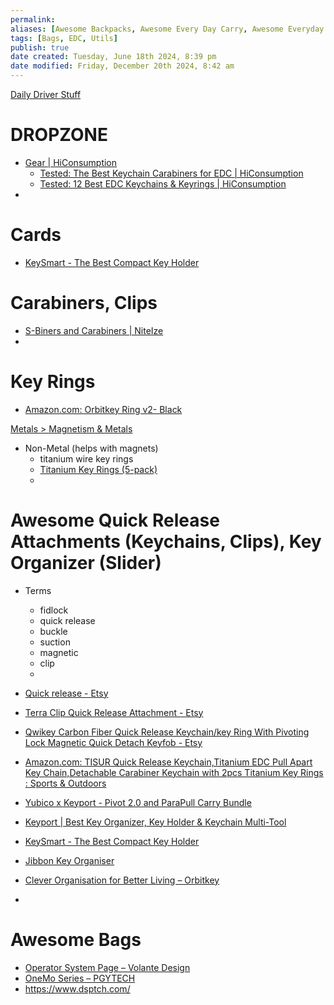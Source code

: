 ```yaml
---
permalink:
aliases: [Awesome Backpacks, Awesome Every Day Carry, Awesome Everyday Carry, Awesome Utils, Awesome Bags]
tags: [Bags, EDC, Utils]
publish: true
date created: Tuesday, June 18th 2024, 8:39 pm
date modified: Friday, December 20th 2024, 8:42 am
---
```


[Daily Driver Stuff](../⬇%20Tech%20Dropzone/Daily%20Driver%20Stuff/Daily%20Driver%20Stuff.md)

# DROPZONE

- [Gear | HiConsumption](https://hiconsumption.com/category/gear/)
	- [Tested: The Best Keychain Carabiners for EDC | HiConsumption](https://hiconsumption.com/gear/best-keychain-carabiners/)
	- [Tested: 12 Best EDC Keychains & Keyrings | HiConsumption](https://hiconsumption.com/gear/best-edc-keychains/)
- 

# Cards

- [KeySmart - The Best Compact Key Holder](https://www.getkeysmart.com/)

# Carabiners, Clips

- [S-Biners and Carabiners | NiteIze](https://niteize.com/hardware/s-biners-carabiners)
- 

# Key Rings

- [Amazon.com: Orbitkey Ring v2- Black](https://www.amazon.com/Orbitkey-Ring-v2-Black/dp/B0BHCCS7QM)

[Metals > Magnetism & Metals](🕸️%20UNSTRUCTURED/Metals/Metals.md#Magnetism%20Metals)

- Non-Metal (helps with magnets)
	- titanium wire key rings
	- [Titanium Key Rings (5-pack)](https://glowrhino.com/collections/accessories/products/titanium-key-rings "Titanium Pry Bars | Pry Bar | EDC Pry Bar | Bottle Opener | Pry Tool – Glow Rhino")
	- 

# Awesome Quick Release Attachments (Keychains, Clips), Key Organizer (Slider)

- Terms
	- fidlock
	- quick release
	- buckle
	- suction
	- magnetic
	- clip
	- 

- [Quick release - Etsy](https://www.etsy.com/search?q=quick+release&ref=search_bar&dd_referrer=https%3A%2F%2Fwww.etsy.com%2Fmarket%2Ftitanium_quick_release_keychain%3Fref%3Dpagination%26page%3D2)
- [Terra Clip Quick Release Attachment - Etsy](https://www.etsy.com/listing/1828988615/terra-clip-quick-release-attachment?ga_order=most_relevant&ga_search_type=all&ga_view_type=gallery&ga_search_query=titanium+quick+release+keychain&ref=sc_gallery-1-4&sts=1)
- [Qwikey Carbon Fiber Quick Release Keychain/key Ring With Pivoting Lock Magnetic Quick Detach Keyfob - Etsy](https://www.etsy.com/listing/1644059088/qwikey-carbon-fiber-quick-release?ga_order=most_relevant&ga_search_type=all&ga_view_type=gallery&ga_search_query=titanium+quick+release+keychain&ref=sr_gallery-1-6&pro=1)
- [Amazon.com: TISUR Quick Release Keychain,Titanium EDC Pull Apart Key Chain,Detachable Carabiner Keychain with 2pcs Titanium Key Rings : Sports & Outdoors](https://www.amazon.com/TISUR-Keychain-Titanium-Detachable-Carabiner/dp/B0C3CHGJX9/ref=sr_1_21&keywords=quick%2Brelease%2Bclip%2Bclimbing%2Btitanium%2Bswivel&qid=1732678393&sprefix=quick%2Brelease%2Bclip%2Bclimbing%2Btitanium%2Bswivel%2Caps%2C91)

- [Yubico x Keyport - Pivot 2.0 and ParaPull Carry Bundle](https://www.yubico.com/product/yubico-keyport-pivot-parapull-carry-bundle/)
- [Keyport | Best Key Organizer, Key Holder & Keychain Multi-Tool](https://www.mykeyport.com/)
- [KeySmart - The Best Compact Key Holder](https://www.getkeysmart.com/)
- [Jibbon Key Organiser](https://www.jibbonkey.com/)
- [Clever Organisation for Better Living – Orbitkey](https://www.orbitkey.com/)
- 

# Awesome Bags

- [Operator System Page – Volante Design](https://www.volantedesign.us/pages/operator-system-page)
- [OneMo Series – PGYTECH](https://www.pgytech.com/collections/onemo-bags)
- https://www.dsptch.com/